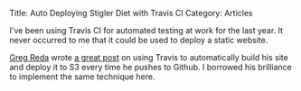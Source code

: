 Title: Auto Deploying Stigler Diet with Travis CI
Category: Articles

I've been using Travis CI for automated testing at work for the last year. It never occurred to me that it could be used
to deploy a static website.

[Greg Reda](https://twitter.com/gjreda) wrote [a great post](http://www.gregreda.com/2015/03/26/static-site-deployments/)
on using Travis to automatically build his site and deploy it to S3 every time he pushes to Github. I borrowed his brilliance
to implement the same technique here.
